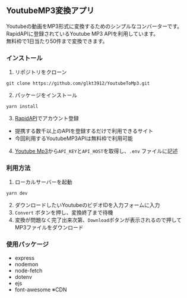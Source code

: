 ## YoutubeMP3変換アプリ

Youtubeの動画をMP3形式に変換するためのシンプルなコンバーターです。<br>
RapidAPIに登録されているYoutube MP3 APIを利用しています。<br>
無料枠で1日当たり50件まで変換できます。<br>

### インストール

1. リポジトリをクローン
```
git clone https://github.com/glkt3912/YoutubeToMp3.git
```
2. パッケージをインストール
```
yarn install
```
3. [RapidAPI](https://rapidapi.com/)でアカウント登録
  - 提携する数千以上のAPIを登録するだけで利用できるサイト
  - 今回利用するYoutubeMP3APIは無料枠で利用可能
4. [Youtube Mp3](https://rapidapi.com/ytjar/api/youtube-mp36/)から`API_KEY`と`API_HOST`を取得し、`.env` ファイルに記述

### 利用方法

1. ローカルサーバーを起動
```
yarn dev
```
2. ダウンロードしたいYoutubeのビデオIDを入力フォームに入力
3. `Convert` ボタンを押し、変換終了まで待機
4. 変換が問題なく完了出来次第、`Download`ボタンが表示されるので押して MP3ファイルをダウンロード

### 使用パッケージ

* express
* nodemon
* node-fetch
* dotenv
* ejs
* font-awesome ※CDN